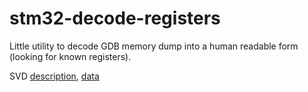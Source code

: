 # stm32-decode-registers

Little utility to decode GDB memory dump into a human readable form (looking for known registers).

SVD [description](https://www.keil.com/pack/doc/CMSIS/SVD/html/svd_Format_pg.html),
[data](https://github.com/posborne/cmsis-svd)

